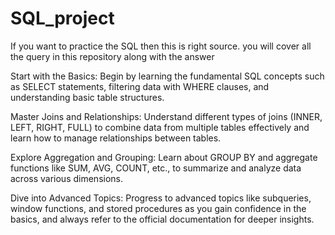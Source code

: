 # SQL_project
If you want to practice the SQL then this is right source. you will cover all the query in this repository along with the answer 

Start with the Basics: Begin by learning the fundamental SQL concepts such as SELECT statements, filtering data with WHERE clauses, and understanding basic table structures.

Master Joins and Relationships: Understand different types of joins (INNER, LEFT, RIGHT, FULL) to combine data from multiple tables effectively and learn how to manage relationships between tables.

Explore Aggregation and Grouping: Learn about GROUP BY and aggregate functions like SUM, AVG, COUNT, etc., to summarize and analyze data across various dimensions.

Dive into Advanced Topics: Progress to advanced topics like subqueries, window functions, and stored procedures as you gain confidence in the basics, and always refer to the official documentation for deeper insights.

